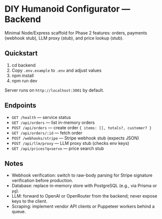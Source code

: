 # DIY Humanoid Configurator — Backend

Minimal Node/Express scaffold for Phase 2 features: orders, payments (webhook stub), LLM proxy (stub), and price lookup (stub).

## Quickstart

1. cd backend
2. Copy `.env.example` to `.env` and adjust values
3. npm install
4. npm run dev

Server runs on `http://localhost:3001` by default.

## Endpoints

- `GET /health` — service status
- `GET /api/orders` — list in-memory orders
- `POST /api/orders` — create order `{ items: [], totals?, customer? }`
- `GET /api/orders/:id` — fetch order
- `POST /webhooks/stripe` — Stripe webhook stub (expects JSON)
- `POST /api/llm/proxy` — LLM proxy stub (checks env keys)
- `GET /api/prices?q=servo` — price search stub

## Notes

- Webhook verification: switch to raw-body parsing for Stripe signature verification before production.
- Database: replace in-memory store with PostgreSQL (e.g., via Prisma or `pg`).
- LLM: forward to OpenAI or OpenRouter from the backend; never expose keys to the client.
- Scraping: implement vendor API clients or Puppeteer workers behind a queue.

